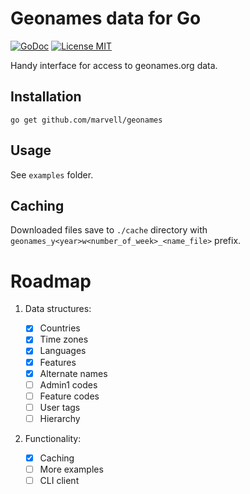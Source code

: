 # Geonames data for Go

[![GoDoc](https://img.shields.io/badge/godoc-reference-blue.svg?style=flat)](https://godoc.org/github.com/marvell/geonames)
[![License MIT](https://img.shields.io/badge/license-MIT-lightgrey.svg?style=flat)](LICENSE)

Handy interface for access to geonames.org data.

## Installation

    go get github.com/marvell/geonames

## Usage

See `examples` folder.

## Caching

Downloaded files save to `./cache` directory with `geonames_y<year>w<number_of_week>_<name_file>` prefix.

# Roadmap

1. Data structures:

    * [x] Countries
    * [x] Time zones
    * [x] Languages
    * [x] Features
    * [x] Alternate names
    * [ ] Admin1 codes
    * [ ] Feature codes
    * [ ] User tags
    * [ ] Hierarchy

2. Functionality:

    * [x] Caching
    * [ ] More examples
    * [ ] CLI client
